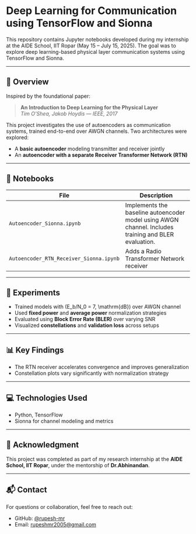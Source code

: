 # Deep Learning for Communication using TensorFlow and Sionna

This repository contains Jupyter notebooks developed during my internship at the AIDE School, IIT Ropar (May 15 – July 15, 2025). The goal was to explore deep learning-based physical layer communication systems using TensorFlow and Sionna.

---

## 📘 Overview

Inspired by the foundational paper:

> **An Introduction to Deep Learning for the Physical Layer**  
> *Tim O'Shea, Jakob Hoydis — IEEE, 2017*

This project investigates the use of autoencoders as communication systems, trained end-to-end over AWGN channels. Two architectures were explored:

- A **basic autoencoder** modeling transmitter and receiver jointly
- An **autoencoder with a separate Receiver Transformer Network (RTN)**

---

## 📁 Notebooks

| File | Description |
|------|-------------|
| `Autoencoder_Sionna.ipynb` | Implements the baseline autoencoder model using AWGN channel. Includes training and BLER evaluation. |
| `Autoencoder_RTN_Receiver_Sionna.ipynb` | Adds a Radio Transformer Network receiver|

---

## 🧪 Experiments

- Trained models with \(E_b/N_0 = 7\, \mathrm{dB}\)
 over AWGN channel
- Used **fixed power** and **average power** normalization strategies
- Evaluated using **Block Error Rate (BLER)** over varying SNR
- Visualized **constellations** and **validation loss** across setups

---

## 📊 Key Findings

- The RTN receiver accelerates convergence and improves generalization
- Constellation plots vary significantly with normalization strategy

---

## 💻 Technologies Used

- Python, TensorFlow
- Sionna for channel modeling and metrics

---

## 🙏 Acknowledgment

This project was completed as part of my research internship at the **AIDE School, IIT Ropar**, under the mentorship of **Dr.Abhinandan**.

---

## 📬 Contact

For questions or collaboration, feel free to reach out:

- GitHub: [@rupesh-mr](https://github.com/rupesh-mr)
- Email: rupeshmr2005@gmail.com
